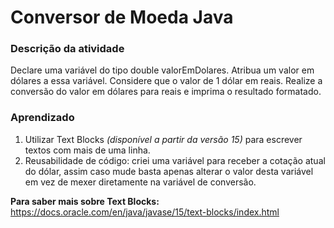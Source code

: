 # Conversor de Moeda Java

### Descrição da atividade
Declare uma variável do tipo double valorEmDolares. Atribua um valor em dólares a essa variável. Considere que o valor de 1 dólar em reais. Realize a conversão do valor em dólares para reais e imprima o resultado formatado.

### Aprendizado
1. Utilizar Text Blocks _(disponível a partir da versão 15)_ para escrever textos com mais de uma linha.
2. Reusabilidade de código: criei uma variável para receber a cotação atual do dólar, assim caso mude basta apenas alterar o valor desta variável em vez de mexer diretamente na variável de conversão.

**Para saber mais sobre Text Blocks:** https://docs.oracle.com/en/java/javase/15/text-blocks/index.html
